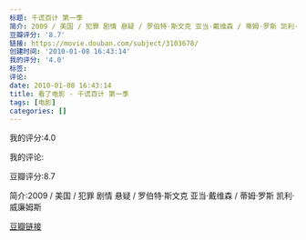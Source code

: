 ```yaml
---
标题: 千谎百计 第一季
简介: 2009 / 美国 / 犯罪 剧情 悬疑 / 罗伯特·斯文克 亚当·戴维森 / 蒂姆·罗斯 凯利·威廉姆斯
豆瓣评分: '8.7'
链接: https://movie.douban.com/subject/3103678/
创建时间: '2010-01-08 16:43:14'
我的评分: '4.0'
标签:
评论:
date: 2010-01-08 16:43:14
title: 看了电影 - 千谎百计 第一季
tags: [电影]
categories: []
---
```


我的评分:4.0

我的评论:

豆瓣评分:8.7

简介:2009 / 美国 / 犯罪 剧情 悬疑 / 罗伯特·斯文克 亚当·戴维森 / 蒂姆·罗斯 凯利·威廉姆斯

[豆瓣链接](https://movie.douban.com/subject/3103678/)

